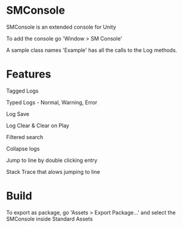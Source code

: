 # SMConsole
SMConsole is an extended console for Unity 

To add the console go 'Window >  SM Console'

A sample class names 'Example' has all the calls to the Log methods.


# Features
Tagged Logs

Typed Logs - Normal, Warning, Error

Log Save

Log Clear & Clear on Play

Filtered search

Collapse logs

Jump to line by double clicking entry

Stack Trace that alows jumping to line

# Build
To export as package, go 'Assets > Export Package...' and select the SMConsole inside Standard Assets
